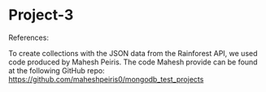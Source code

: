 # Project-3





References:

To create collections with the JSON data from the Rainforest API, we used code produced by Mahesh Peiris. The code Mahesh provide can be found at the following GitHub repo:
https://github.com/maheshpeiris0/mongodb_test_projects